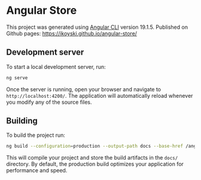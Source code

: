# Angular Store

This project was generated using [Angular CLI](https://github.com/angular/angular-cli) version 19.1.5.
Published on Github pages: https://ikoyski.github.io/angular-store/

## Development server

To start a local development server, run:

```bash
ng serve
```

Once the server is running, open your browser and navigate to `http://localhost:4200/`. The application will automatically reload whenever you modify any of the source files.

## Building

To build the project run:

```bash
ng build --configuration=production --output-path docs --base-href /angular-store/ && mv docs/browser/* docs/ && rmdir docs/browser && cp docs/index.html docs/404.html
```

This will compile your project and store the build artifacts in the `docs/` directory. By default, the production build optimizes your application for performance and speed.

